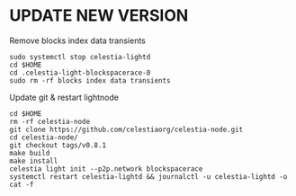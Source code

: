 # UPDATE NEW VERSION
Remove blocks index data transients
```
sudo systemctl stop celestia-lightd
cd $HOME
cd .celestia-light-blockspacerace-0
sudo rm -rf blocks index data transients
```
Update git & restart lightnode
```
cd $HOME 
rm -rf celestia-node 
git clone https://github.com/celestiaorg/celestia-node.git 
cd celestia-node/ 
git checkout tags/v0.8.1
make build
make install
celestia light init --p2p.network blockspacerace
systemctl restart celestia-lightd && journalctl -u celestia-lightd -o cat -f
```
